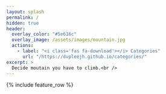 ```yaml
---
layout: splash
permalink: /
hidden: true
header:
  overlay_color: "#5e616c"
  overlay_image: /assets/images/mountain.jpg
  actions:
    - label: "<i class='fas fa-download'></i> Categories"
      url: "/https://dvpleejh.github.io/categories/"
excerpt: >
  Decide moutain you have to climb.<br />
---
```


{% include feature_row %}